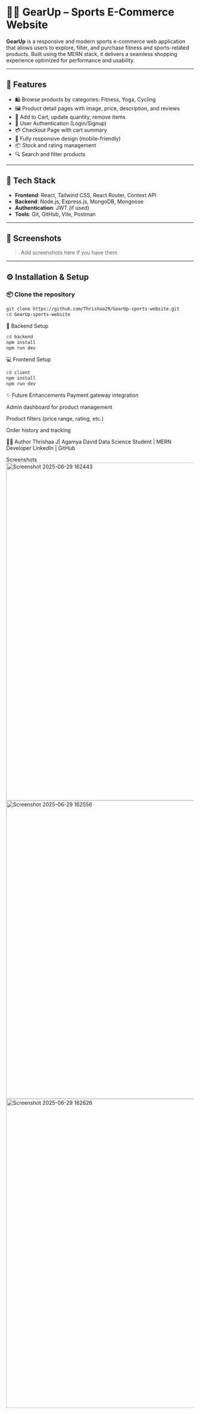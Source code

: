 # 🏋️‍♀️ GearUp – Sports E-Commerce Website

**GearUp** is a responsive and modern sports e-commerce web application that allows users to explore, filter, and purchase fitness and sports-related products. Built using the MERN stack, it delivers a seamless shopping experience optimized for performance and usability.

---

## 🚀 Features

- 🛍️ Browse products by categories: Fitness, Yoga, Cycling
- 🖼️ Product detail pages with image, price, description, and reviews
- 🛒 Add to Cart, update quantity, remove items
- 🔐 User Authentication (Login/Signup)
- 💳 Checkout Page with cart summary
- 📱 Fully responsive design (mobile-friendly)
- 📦 Stock and rating management
- 🔍 Search and filter products

---

## 🧰 Tech Stack

- **Frontend**: React, Tailwind CSS, React Router, Context API
- **Backend**: Node.js, Express.js, MongoDB, Mongoose
- **Authentication**: JWT (if used)
- **Tools**: Git, GitHub, Vite, Postman

---

## 📸 Screenshots

> Add screenshots here if you have them

---

## ⚙️ Installation & Setup

### 📦 Clone the repository

```bash
git clone https://github.com/Thrishaa29/GearUp-sports-website.git
cd GearUp-sports-website
```
 🔧 Backend Setup
 ```bash
cd backend
npm install
npm run dev
```

💻 Frontend Setup
```bash
cd client
npm install
npm run dev
```
✨ Future Enhancements
Payment gateway integration

Admin dashboard for product management

Product filters (price range, rating, etc.)

Order history and tracking

🙋‍♀️ Author
Thrishaa J| Agamya David 
Data Science Student | MERN Developer
LinkedIn | GitHub

Screenshots 
<img width="1908" height="907" alt="Screenshot 2025-06-29 162443" src="https://github.com/user-attachments/assets/81ada92c-d852-4ccd-9170-cb51e30a83cf" />
<img width="1903" height="801" alt="Screenshot 2025-06-29 162556" src="https://github.com/user-attachments/assets/8a790515-52f9-4cfa-ae7d-2f45df3d8c63" />
<img width="1900" height="830" alt="Screenshot 2025-06-29 162626" src="https://github.com/user-attachments/assets/1d3933ed-556e-42eb-82ee-38d6eeb2beb0" />




 
